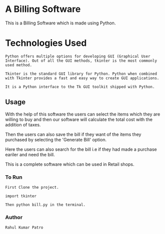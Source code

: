 # A Billing Software

This is a Billing Software which is made using Python.

# Technologies Used
```
Python offers multiple options for developing GUI (Graphical User Interface). Out of all the GUI methods, tkinter is the most commonly used method.

Tkinter is the standard GUI library for Python. Python when combined with Tkinter provides a fast and easy way to create GUI applications.

It is a Python interface to the Tk GUI toolkit shipped with Python. 

```

## Usage

With the help of this software the users can select the items which they are willing to buy and then our software will calculate the total cost with the addition of taxes.

Then the users can also save the bill if they want of the items they purchased by selecting the 'Generate Bill' option.

Here the users can also search for the bill i.e if they had made a purchase eariler and need the bill.

This is a complete software which can be used in Retail shops.

### To Run
```
First Clone the project.

import tkinter

Then python bill.py in the terminal.
```

### Author 
```
Rahul Kumar Patro
```

